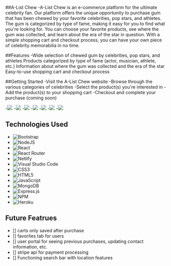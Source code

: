 ##A-List Chew
-A-List Chew is an e-commerce platform for the ultimate celebrity fan. Our platform offers the unique opportunity to purchase gum that has been chewed by your favorite celebrities, pop stars, and athletes. The gum is categorized by type of fame, making it easy for you to find what you're looking for. You can choose your favorite products, see where the gum was collected, and learn about the era of the star in question. With a simple shopping cart and checkout process, you can have your own piece of celebrity memorabilia in no time.

##Features
-Wide selection of chewed gum by celebrities, pop stars, and athletes
Products categorized by type of fame (actor, musician, athlete, etc.)
Information about where the gum was collected and the era of the star
Easy-to-use shopping cart and checkout process


##Getting Started
-Visit the A-List Chew website
-Browse through the various categories of celebrities
-Select the product(s) you're interested in
-Add the product(s) to your shopping cart
-Checkout and complete your purchase (coming soon)

-<img src="/assets/gumstorehome.png" style="display: inline-block; margin: 0 auto; max-width: 150px"/>
-<img src="/assets/gumstore1.png" style="display: inline-block; margin: 0 auto; max-width: 150px"/>
-<img src="/assets/gumstore2.png" style="display: inline-block; margin: 0 auto; max-width: 150px"/>
-<img src="/assets/gumstore3.png" style="display: inline-block; margin: 0 auto; max-width: 150px"/>
-<img src="/assets/gumstor4.png" style="display: inline-block; margin: 0 auto; max-width: 150px"/>
-<img src="/assets/gumstor5.png" style="display: inline-block; margin: 0 auto; max-width: 150px"/>
-<img src="/assets/gumstor6.png" style="display: inline-block; margin: 0 auto; max-width: 150px"/>




## Technologies Used

- ![Bootstrap](https://img.shields.io/badge/bootstrap-%23563D7C.svg?style=for-the-badge&logo=bootstrap&logoColor=white)
- ![NodeJS](https://img.shields.io/badge/node.js-6DA55F?style=for-the-badge&logo=node.js&logoColor=white)
- ![React](https://img.shields.io/badge/react-%2320232a.svg?style=for-the-badge&logo=react&logoColor=%2361DAFB)
- ![React Router](https://img.shields.io/badge/React_Router-CA4245?style=for-the-badge&logo=react-router&logoColor=white)
- ![Netlify](https://img.shields.io/badge/netlify-%23000000.svg?style=for-the-badge&logo=netlify&logoColor=#00C7B7)
- ![Visual Studio Code](https://img.shields.io/badge/Visual%20Studio%20Code-0078d7.svg?style=for-the-badge&logo=visual-studio-code&logoColor=white)
- ![CSS3](https://img.shields.io/badge/css3-%231572B6.svg?style=for-the-badge&logo=css3&logoColor=white)
- ![HTML5](https://img.shields.io/badge/html5-%23E34F26.svg?style=for-the-badge&logo=html5&logoColor=white)
- ![JavaScript](https://img.shields.io/badge/javascript-%23323330.svg?style=for-the-badge&logo=javascript&logoColor=%23F7DF1E)
- ![MongoDB](https://img.shields.io/badge/MongoDB-%234ea94b.svg?style=for-the-badge&logo=mongodb&logoColor=white)
- ![Express.js](https://img.shields.io/badge/express.js-%23404d59.svg?style=for-the-badge&logo=express&logoColor=%2361DAFB)
- ![NPM](https://img.shields.io/badge/NPM-%23000000.svg?style=for-the-badge&logo=npm&logoColor=white)
- ![Heroku](https://img.shields.io/badge/heroku-%23430098.svg?style=for-the-badge&logo=heroku&logoColor=white)

## Future Featrues

- [] carts only saved after purchase
- [] favorites tab for users
- [] user portal for seeing previous purchases, updating contact information, etc.
- [] stripe api for payment processing
- [] Functioning search bar with location features
